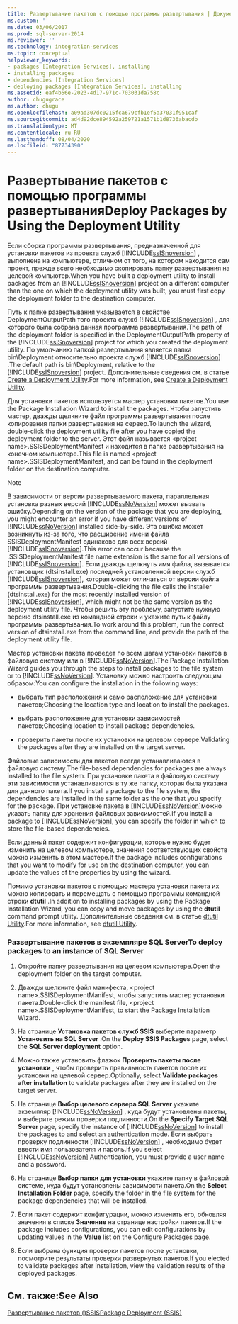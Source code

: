 ```yaml
---
title: Развертывание пакетов с помощью программы развертывания | Документация Майкрософт
ms.custom: ''
ms.date: 03/06/2017
ms.prod: sql-server-2014
ms.reviewer: ''
ms.technology: integration-services
ms.topic: conceptual
helpviewer_keywords:
- packages [Integration Services], installing
- installing packages
- dependencies [Integration Services]
- deploying packages [Integration Services], installing
ms.assetid: eaf4b56e-2023-4d17-971c-703031da758c
author: chugugrace
ms.author: chugu
ms.openlocfilehash: a09ad307dc0215fca679cfb1ef5a37031f951caf
ms.sourcegitcommit: ad4d92dce894592a259721a1571b1d8736abacdb
ms.translationtype: MT
ms.contentlocale: ru-RU
ms.lasthandoff: 08/04/2020
ms.locfileid: "87734390"
---
```

# <a name="deploy-packages-by-using-the-deployment-utility"></a><span data-ttu-id="aff52-102">Развертывание пакетов с помощью программы развертывания</span><span class="sxs-lookup"><span data-stu-id="aff52-102">Deploy Packages by Using the Deployment Utility</span></span>
  <span data-ttu-id="aff52-103">Если сборка программы развертывания, предназначенной для установки пакетов из проекта служб [!INCLUDE[ssISnoversion](../includes/ssisnoversion-md.md)] , выполнена на компьютере, отличном от того, на котором находится сам проект, прежде всего необходимо скопировать папку развертывания на целевой компьютер.</span><span class="sxs-lookup"><span data-stu-id="aff52-103">When you have built a deployment utility to install packages from an [!INCLUDE[ssISnoversion](../includes/ssisnoversion-md.md)] project on a different computer than the one on which the deployment utility was built, you must first copy the deployment folder to the destination computer.</span></span>  
  
 <span data-ttu-id="aff52-104">Путь к папке развертывания указывается в свойстве DeploymentOutputPath того проекта служб [!INCLUDE[ssISnoversion](../includes/ssisnoversion-md.md)] , для которого была собрана данная программа развертывания.</span><span class="sxs-lookup"><span data-stu-id="aff52-104">The path of the deployment folder is specified in the DeploymentOutputPath property of the [!INCLUDE[ssISnoversion](../includes/ssisnoversion-md.md)] project for which you created the deployment utility.</span></span> <span data-ttu-id="aff52-105">По умолчанию папкой развертывания является папка bin\Deployment относительно проекта служб [!INCLUDE[ssISnoversion](../includes/ssisnoversion-md.md)] .</span><span class="sxs-lookup"><span data-stu-id="aff52-105">The default path is bin\Deployment, relative to the [!INCLUDE[ssISnoversion](../includes/ssisnoversion-md.md)] project.</span></span> <span data-ttu-id="aff52-106">Дополнительные сведения см. в статье [Create a Deployment Utility](../../2014/integration-services/create-a-deployment-utility.md).</span><span class="sxs-lookup"><span data-stu-id="aff52-106">For more information, see [Create a Deployment Utility](../../2014/integration-services/create-a-deployment-utility.md).</span></span>  
  
 <span data-ttu-id="aff52-107">Для установки пакетов используется мастер установки пакетов.</span><span class="sxs-lookup"><span data-stu-id="aff52-107">You use the Package Installation Wizard to install the packages.</span></span> <span data-ttu-id="aff52-108">Чтобы запустить мастер, дважды щелкните файл программы развертывания после копирования папки развертывания на сервер.</span><span class="sxs-lookup"><span data-stu-id="aff52-108">To launch the wizard, double-click the deployment utility file after you have copied the deployment folder to the server.</span></span> <span data-ttu-id="aff52-109">Этот файл называется \<project name>.SSISDeploymentManifest и находится в папке развертывания на конечном компьютере.</span><span class="sxs-lookup"><span data-stu-id="aff52-109">This file is named \<project name>.SSISDeploymentManifest, and can be found in the deployment folder on the destination computer.</span></span>  
  
> [!NOTE]  
>  <span data-ttu-id="aff52-110">В зависимости от версии развертываемого пакета, параллельная установка разных версий [!INCLUDE[ssNoVersion](../includes/ssnoversion-md.md)] может вызвать ошибку.</span><span class="sxs-lookup"><span data-stu-id="aff52-110">Depending on the version of the package that you are deploying, you might encounter an error if you have different versions of [!INCLUDE[ssNoVersion](../includes/ssnoversion-md.md)] installed side-by-side.</span></span> <span data-ttu-id="aff52-111">Эта ошибка может возникнуть из-за того, что расширение имени файла SSISDeploymentManifest одинаково для всех версий [!INCLUDE[ssISnoversion](../includes/ssisnoversion-md.md)].</span><span class="sxs-lookup"><span data-stu-id="aff52-111">This error can occur because the .SSISDeploymentManifest file name extension is the same for all versions of [!INCLUDE[ssISnoversion](../includes/ssisnoversion-md.md)].</span></span> <span data-ttu-id="aff52-112">Если дважды щелкнуть имя файла, вызывается установщик (dtsinstall.exe) последней установленной версии служб [!INCLUDE[ssISnoversion](../includes/ssisnoversion-md.md)], которая может отличаться от версии файла программы развертывания.</span><span class="sxs-lookup"><span data-stu-id="aff52-112">Double-clicking the file calls the installer (dtsinstall.exe) for the most recently installed version of [!INCLUDE[ssISnoversion](../includes/ssisnoversion-md.md)], which might not be the same version as the deployment utility file.</span></span> <span data-ttu-id="aff52-113">Чтобы решить эту проблему, запустите нужную версию dtsinstall.exe из командной строки и укажите путь к файлу программы развертывания.</span><span class="sxs-lookup"><span data-stu-id="aff52-113">To work around this problem, run the correct version of dtsinstall.exe from the command line, and provide the path of the deployment utility file.</span></span>  
  
 <span data-ttu-id="aff52-114">Мастер установки пакета проведет по всем шагам установки пакетов в файловую систему или в [!INCLUDE[ssNoVersion](../includes/ssnoversion-md.md)].</span><span class="sxs-lookup"><span data-stu-id="aff52-114">The Package Installation Wizard guides you through the steps to install packages to the file system or to [!INCLUDE[ssNoVersion](../includes/ssnoversion-md.md)].</span></span> <span data-ttu-id="aff52-115">Установку можно настроить следующим образом:</span><span class="sxs-lookup"><span data-stu-id="aff52-115">You can configure the installation in the following ways:</span></span>  
  
-   <span data-ttu-id="aff52-116">выбрать тип расположения и само расположение для установки пакетов;</span><span class="sxs-lookup"><span data-stu-id="aff52-116">Choosing the location type and location to install the packages.</span></span>  
  
-   <span data-ttu-id="aff52-117">выбрать расположение для установки зависимостей пакетов;</span><span class="sxs-lookup"><span data-stu-id="aff52-117">Choosing location to install package dependencies.</span></span>  
  
-   <span data-ttu-id="aff52-118">проверить пакеты после их установки на целевом сервере.</span><span class="sxs-lookup"><span data-stu-id="aff52-118">Validating the packages after they are installed on the target server.</span></span>  
  
 <span data-ttu-id="aff52-119">Файловые зависимости для пакетов всегда устанавливаются в файловую систему.</span><span class="sxs-lookup"><span data-stu-id="aff52-119">The file-based dependencies for packages are always installed to the file system.</span></span> <span data-ttu-id="aff52-120">При установке пакета в файловую систему эти зависимости устанавливаются в ту же папку, которая была указана для данного пакета.</span><span class="sxs-lookup"><span data-stu-id="aff52-120">If you install a package to the file system, the dependencies are installed in the same folder as the one that you specify for the package.</span></span> <span data-ttu-id="aff52-121">При установке пакета в [!INCLUDE[ssNoVersion](../includes/ssnoversion-md.md)]можно указать папку для хранения файловых зависимостей.</span><span class="sxs-lookup"><span data-stu-id="aff52-121">If you install a package to [!INCLUDE[ssNoVersion](../includes/ssnoversion-md.md)], you can specify the folder in which to store the file-based dependencies.</span></span>  
  
 <span data-ttu-id="aff52-122">Если данный пакет содержит конфигурации, которые нужно будет изменить на целевом компьютере, значения соответствующих свойств можно изменить в этом мастере.</span><span class="sxs-lookup"><span data-stu-id="aff52-122">If the package includes configurations that you want to modify for use on the destination computer, you can update the values of the properties by using the wizard.</span></span>  
  
 <span data-ttu-id="aff52-123">Помимо установки пакетов с помощью мастера установки пакета их можно копировать и перемещать с помощью программы командной строки **dtutil** .</span><span class="sxs-lookup"><span data-stu-id="aff52-123">In addition to installing packages by using the Package Installation Wizard, you can copy and move packages by using the **dtutil** command prompt utility.</span></span> <span data-ttu-id="aff52-124">Дополнительные сведения см. в статье [dtutil Utility](dtutil-utility.md).</span><span class="sxs-lookup"><span data-stu-id="aff52-124">For more information, see [dtutil Utility](dtutil-utility.md).</span></span>  
  
### <a name="to-deploy-packages-to-an-instance-of-sql-server"></a><span data-ttu-id="aff52-125">Развертывание пакетов в экземпляре SQL Server</span><span class="sxs-lookup"><span data-stu-id="aff52-125">To deploy packages to an instance of SQL Server</span></span>  
  
1.  <span data-ttu-id="aff52-126">Откройте папку развертывания на целевом компьютере.</span><span class="sxs-lookup"><span data-stu-id="aff52-126">Open the deployment folder on the target computer.</span></span>  
  
2.  <span data-ttu-id="aff52-127">Дважды щелкните файл манифеста, \<project name>.SSISDeploymentManifest, чтобы запустить мастер установки пакета.</span><span class="sxs-lookup"><span data-stu-id="aff52-127">Double-click the manifest file, \<project name>.SSISDeploymentManifest, to start the Package Installation Wizard.</span></span>  
  
3.  <span data-ttu-id="aff52-128">На странице **Установка пакетов служб SSIS** выберите параметр **Установить на SQL Server** .</span><span class="sxs-lookup"><span data-stu-id="aff52-128">On the **Deploy SSIS Packages** page, select the **SQL Server deployment** option.</span></span>  
  
4.  <span data-ttu-id="aff52-129">Можно также установить флажок **Проверить пакеты после установки** , чтобы проверить правильность пакетов после их установки на целевой сервер.</span><span class="sxs-lookup"><span data-stu-id="aff52-129">Optionally, select **Validate packages after installation** to validate packages after they are installed on the target server.</span></span>  
  
5.  <span data-ttu-id="aff52-130">На странице **Выбор целевого сервера SQL Server** укажите экземпляр [!INCLUDE[ssNoVersion](../includes/ssnoversion-md.md)] , куда будут установлены пакеты, и выберите режим проверки подлинности.</span><span class="sxs-lookup"><span data-stu-id="aff52-130">On the **Specify Target SQL Server** page, specify the instance of [!INCLUDE[ssNoVersion](../includes/ssnoversion-md.md)] to install the packages to and select an authentication mode.</span></span> <span data-ttu-id="aff52-131">Если выбрать проверку подлинности [!INCLUDE[ssNoVersion](../includes/ssnoversion-md.md)] , необходимо будет ввести имя пользователя и пароль.</span><span class="sxs-lookup"><span data-stu-id="aff52-131">If you select [!INCLUDE[ssNoVersion](../includes/ssnoversion-md.md)] Authentication, you must provide a user name and a password.</span></span>  
  
6.  <span data-ttu-id="aff52-132">На странице **Выбор папки для установки** укажите папку в файловой системе, куда будут установлены зависимости пакета.</span><span class="sxs-lookup"><span data-stu-id="aff52-132">On the **Select Installation Folder** page, specify the folder in the file system for the package dependencies that will be installed.</span></span>  
  
7.  <span data-ttu-id="aff52-133">Если пакет содержит конфигурации, можно изменить его, обновляя значения в списке **Значение** на странице настройки пакетов.</span><span class="sxs-lookup"><span data-stu-id="aff52-133">If the package includes configurations, you can edit configurations by updating values in the **Value** list on the Configure Packages page.</span></span>  
  
8.  <span data-ttu-id="aff52-134">Если выбрана функция проверки пакетов после установки, посмотрите результаты проверки развернутых пакетов.</span><span class="sxs-lookup"><span data-stu-id="aff52-134">If you elected to validate packages after installation, view the validation results of the deployed packages.</span></span>  
  
## <a name="see-also"></a><span data-ttu-id="aff52-135">См. также:</span><span class="sxs-lookup"><span data-stu-id="aff52-135">See Also</span></span>  
 [<span data-ttu-id="aff52-136">Развертывание пакетов &#40;&#41;SSIS</span><span class="sxs-lookup"><span data-stu-id="aff52-136">Package Deployment &#40;SSIS&#41;</span></span>](packages/legacy-package-deployment-ssis.md)  
  
  

